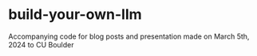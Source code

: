 # build-your-own-llm
Accompanying code for blog posts and presentation made on March 5th, 2024 to CU Boulder
